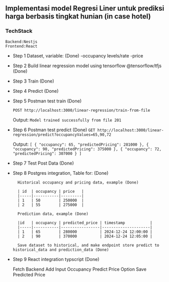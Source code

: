 ## Implementasi model Regresi Liner untuk prediksi harga berbasis tingkat hunian (in case hotel)
### TechStack
    Backend:Nestjs
    Frontend:React

- Step 1 Dataset, variable: (Done)
-occupancy levels/rate
-price

- Step 2 Build linear regression model using tensorflow @tensorflow/tfjs (Done)

- Step 3 Train (Done)

- Step 4 Predict (Done)

- Step 5 Postman test train (Done)

    ```POST http://localhost:3000/linear-regression/train-from-file```

    Output: ```Model trained successfully from file 201```

- Step 6 Postman test predict (Done)
    ```GET http://localhost:3000/linear-regression/predict?occupancyValues=65,90,72```

    Output:
        ```[
            {
                "occupancy": 65,
                "predictedPricing": 281000
            },
            {
                "occupancy": 90,
                "predictedPricing": 375000
            },
            {
                "occupancy": 72,
                "predictedPricing": 307000
            }
        ]```

- Step 7 Test Post Data (Done)

- Step 8 Postgres integration, Table for: (Done)

        Historical occupancy and pricing data, example (Done)  

        | id  | occupancy | price   |
        |-----|-----------|---------|
        | 1   | 50        | 250000  |
        | 2   | 55        | 275000  |

        Prediction data, example (Done)

        |id   | occupancy | predicted_price | timestamp           |
        |-----|-----------|-----------------|---------------------|
        | 1   | 65        | 280000          | 2024-12-24 12:00:00 |
        | 2   | 90        | 370000          | 2024-12-24 12:05:00 |

        Save dataset to historical, and make endpoint store predict to historical_data and prediction_data (Done)

- Step 9 React integration typscript (Done)

  Fetch Backend
  Add Input Occupancy
  Predict Price
  Option Save Predicted Price
